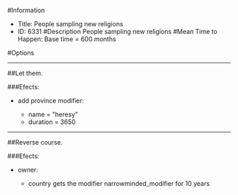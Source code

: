 #Information
 - Title: People sampling new religions
 - ID: 6331
#Description
People sampling new religions
#Mean Time to Happen:
Base time = 600 months

#Options

___
##Let them.

###Efects:<ul><li>add province modifier:</li><ul><li>name = "heresy"</li><li>duration = 3650</li></ul></ul>

___
##Reverse course.

###Efects:<ul><li>owner:</li><ul><li>country gets the modifier narrowminded_modifier for 10 years</li></ul></ul>
